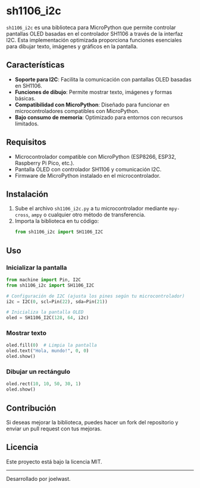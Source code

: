 # sh1106_i2c

`sh1106_i2c` es una biblioteca para MicroPython que permite controlar pantallas OLED basadas en el controlador SH1106 a través de la interfaz I2C. Esta implementación optimizada proporciona funciones esenciales para dibujar texto, imágenes y gráficos en la pantalla.

## Características
- **Soporte para I2C**: Facilita la comunicación con pantallas OLED basadas en SH1106.
- **Funciones de dibujo**: Permite mostrar texto, imágenes y formas básicas.
- **Compatibilidad con MicroPython**: Diseñado para funcionar en microcontroladores compatibles con MicroPython.
- **Bajo consumo de memoria**: Optimizado para entornos con recursos limitados.

## Requisitos
- Microcontrolador compatible con MicroPython (ESP8266, ESP32, Raspberry Pi Pico, etc.).
- Pantalla OLED con controlador SH1106 y comunicación I2C.
- Firmware de MicroPython instalado en el microcontrolador.

## Instalación
1. Sube el archivo `sh1106_i2c.py` a tu microcontrolador mediante `mpy-cross`, `ampy` o cualquier otro método de transferencia.
2. Importa la biblioteca en tu código:
   ```python
   from sh1106_i2c import SH1106_I2C
   ```

## Uso
### Inicializar la pantalla
```python
from machine import Pin, I2C
from sh1106_i2c import SH1106_I2C

# Configuración de I2C (ajusta los pines según tu microcontrolador)
i2c = I2C(0, scl=Pin(22), sda=Pin(21))

# Inicializa la pantalla OLED
oled = SH1106_I2C(128, 64, i2c)
```

### Mostrar texto
```python
oled.fill(0)  # Limpia la pantalla
oled.text("Hola, mundo!", 0, 0)
oled.show()
```

### Dibujar un rectángulo
```python
oled.rect(10, 10, 50, 30, 1)
oled.show()
```

## Contribución
Si deseas mejorar la biblioteca, puedes hacer un fork del repositorio y enviar un pull request con tus mejoras.

## Licencia
Este proyecto está bajo la licencia MIT.

---
Desarrollado por joelwast.


